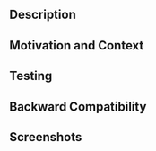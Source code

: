 <!-- This is for fixing bugs! For pull requesting new features, improvements and changes use https://github.com/Typeform/js-api-client/compare/?template=features.md -->
<!-- Don't forget to follow code style, and update documentation and tests if needed -->
<!-- If you can't answer some sections, please delete them -->

## Description

<!-- Describe your changes in detail -->

## Motivation and Context

<!-- Why is this change required? What problem does it solve? -->
<!-- If it fixes an open issue, please link to the issue here -->

## Testing

<!-- Please describe in detail how you tested your changes -->
<!-- Include details of your testing environment, and the tests you ran to see how your change affects other areas of the code, etc.-->

## Backward Compatibility

<!-- Will your changes brake backward compatibility or not? -->

## Screenshots

<!-- Add screenshots of your changes -->
